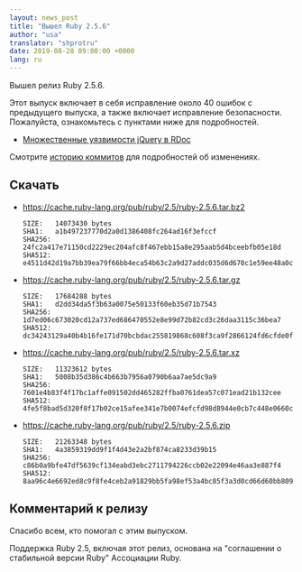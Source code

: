 ```yaml
---
layout: news_post
title: "Вышел Ruby 2.5.6"
author: "usa"
translator: "shprotru"
date: 2019-08-28 09:00:00 +0000
lang: ru
---
```


Вышел релиз Ruby 2.5.6.

Этот выпуск включает в себя исправление около 40 ошибок с предыдущего выпуска, а также включает исправление безопасности.
Пожалуйста, ознакомьтесь с пунктами ниже для подробностей.

* [Множественные уязвимости jQuery в RDoc](/ru/news/2019/08/28/multiple-jquery-vulnerabilities-in-rdoc/)

Смотрите [историю коммитов](https://github.com/ruby/ruby/compare/v2_5_5...v2_5_6) для подробностей об изменениях.

## Скачать

* <https://cache.ruby-lang.org/pub/ruby/2.5/ruby-2.5.6.tar.bz2>

      SIZE:   14073430 bytes
      SHA1:   a1b497237770d2a0d1386408fc264ad16f3efccf
      SHA256: 24fc2a417e71150cd2229ec204afc8f467ebb15a8e295aab5d4bceebfb05e18d
      SHA512: e4511d42d19a7bb39ea79f66bb4eca54b63c2a9d27addc035d6d670c1e59ee48a0c6e9c6bc7d082d1f1114b0668831dce3b7422034517f3c4a06ced0e47a7914

* <https://cache.ruby-lang.org/pub/ruby/2.5/ruby-2.5.6.tar.gz>

      SIZE:   17684288 bytes
      SHA1:   d2dd34da5f3b63a0075e50133f60eb35d71b7543
      SHA256: 1d7ed06c673020cd12a737ed686470552e8e99d72b82cd3c26daa3115c36bea7
      SHA512: dc34243129a40b4b16fe171d70bcbdac255819868c608f3ca9f2866124fd6cfde0f3990d5e08a42752427d9066981ca14a634679b9bed5bca9f349a8526d0f35

* <https://cache.ruby-lang.org/pub/ruby/2.5/ruby-2.5.6.tar.xz>

      SIZE:   11323612 bytes
      SHA1:   5008b35d386c4b663b7956a0790b6aa7ae5dc9a9
      SHA256: 7601e4b83f4f17bc1affe091502dd465282ffba0761dea57c071ead21b132cee
      SHA512: 4fe5f8bad5d320f8f17b02ce15afee341e7b0074efcfd98d8944e0cb7c448e0660c4553dd5c0328ee3b49fea3247642f85c60bdce431ed57f58b6326dfd48ee1

* <https://cache.ruby-lang.org/pub/ruby/2.5/ruby-2.5.6.zip>

      SIZE:   21263348 bytes
      SHA1:   4a3859319dd9f1f4d43e2a2bf874ca8233d39b15
      SHA256: c86b0a9bfe47df5639cf134eabd3ebc2711794226ccb02e22094e46aa3e887f4
      SHA512: 8aa96c4e6692ed8c9f8fe4ceb2a91829bb5fa98ef53a4bc85f3a3d0cd66d60bb80985359bd9f7020de7d1cc39c7223559aa20dfdcc01d890624b71b935c6f8da

## Комментарий к релизу

Спасибо всем, кто помогал с этим выпуском.

Поддержка Ruby 2.5, включая этот релиз, основана на "соглашении о стабильной версии Ruby" Ассоциации Ruby.
